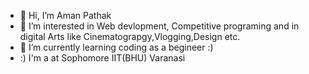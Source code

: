 - 👋 Hi, I’m Aman Pathak 
- 👀 I’m interested in Web devlopment, Competitive programing and in digital Arts like Cinematograpgy,Vlogging,Design etc.
- 🌱 I’m currently learning coding as a begineer :) 
- :)  I'm a  at Sophomore IIT(BHU) Varanasi 

<!---
amankp77/amankp77 is a ✨ special ✨ repository because its `README.md` (this file) appears on your GitHub profile.
You can click the Preview link to take a look at your changes.
--->
